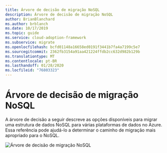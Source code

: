 ```yaml
---
title: Árvore de decisão de migração NoSQL
description: Árvore de decisão de migração NoSQL
author: BrianBlanchard
ms.author: brblanch
ms.date: 10/17/2019
ms.topic: guide
ms.service: cloud-adoption-framework
ms.subservice: migrate
ms.openlocfilehash: bcfd01148a16658ed0191f3441b7fa4a7199c5e7
ms.sourcegitcommit: 2362fb3154a91aa421224ffdb2cc632d982b129b
ms.translationtype: MT
ms.contentlocale: pt-BR
ms.lasthandoff: 01/28/2020
ms.locfileid: "76803323"
---
```

# <a name="nosql-migration-decision-tree"></a>Árvore de decisão de migração NoSQL

A árvore de decisão a seguir descreve as opções disponíveis para migrar uma estrutura de dados NoSQL para várias plataformas de dados no Azure. Essa referência pode ajudá-lo a determinar o caminho de migração mais apropriado para o NoSQL.

![Árvore de decisão de migração NoSQL](../../_images/innovate/considerations/no-sql-decision-tree.png)
